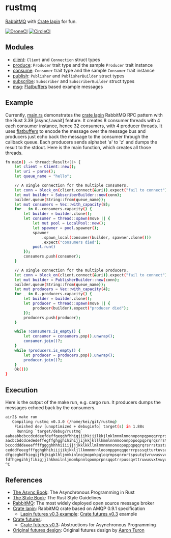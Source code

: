# rustmq

[RabbitMQ] with [Crate lapin] for fun.

[![DroneCI]](https://cloud.drone.io/keithnoguchi/rustmq)
[![CircleCI]](https://circleci.com/gh/keithnoguchi/workflows/rustmq)

[DroneCI]: https://cloud.drone.io/api/badges/keithnoguchi/rustmq/status.svg
[CircleCI]: https://circleci.com/gh/keithnoguchi/rustmq.svg?style=svg

## Modules

- [client]: `Client` and `Connection` struct types
- [produce]: `Producer` trait type and the sample `Producer` trait instance
- [consume]: `Consumer` trait type and the sample `Consumer` trait instance
- [publish]: `Publisher` and `PublisherBuilder` struct types
- [subscribe]: `Subscriber` and `SubscriberBuilder` struct types
- [msg]: [Flatbuffers] based example messages

[client]: src/client.rs
[produce]: src/produce.rs
[consume]: src/consume.rs
[publish]: src/publish.rs
[subscribe]: src/subscribe.rs
[msg]: src/msg.rs
[main.rs]: src/main.rs
[flatbuffers]: https://google.github.io/flatbuffers/

## Example

Currently, [main.rs] demonstrates the [crate lapin] RabbitMQ RPC pattern
with the Rust 3.39 [async/.await] feature.  It creates 8 consumer threads
with 4 each consumer instance, hence 32 consumers, with 4 producer threads.
It uses [flatbuffers] to encode the message over the message bus and
producers just echo back the message to the consumer through the callback
queue.  Each producers sends alphabet 'a' to 'z' and dumps the result
to the stdout.  Here is the main function, which creates all those threads.

```sh
fn main() -> thread::Result<()> {
    let client = Client::new();
    let uri = parse();
    let queue_name = "hello";

    // A single connection for the multiple consumers.
    let conn = block_on(client.connect(&uri)).expect("fail to connect");
    let mut builder = SubscriberBuilder::new(conn);
    builder.queue(String::from(queue_name));
    let mut consumers = Vec::with_capacity(8);
    for _ in 0..consumers.capacity() {
        let builder = builder.clone();
        let consumer = thread::spawn(move || {
            let mut pool = LocalPool::new();
            let spawner = pool.spawner();
            spawner
                .spawn_local(consumer(builder, spawner.clone()))
                .expect("consumers died");
            pool.run()
        });
        consumers.push(consumer);
    }

    // A single connection for the multiple producers.
    let conn = block_on(client.connect(&uri)).expect("fail to connect");
    let mut builder = PublisherBuilder::new(conn);
    builder.queue(String::from(queue_name));
    let mut producers = Vec::with_capacity(4);
    for _ in 0..producers.capacity() {
        let builder = builder.clone();
        let producer = thread::spawn(move || {
            producer(builder).expect("producer died");
        });
        producers.push(producer);
    }

    while !consumers.is_empty() {
        let consumer = consumers.pop().unwrap();
        consumer.join()?;
    }
    while !producers.is_empty() {
        let producer = producers.pop().unwrap();
        producer.join()?;
    }
    Ok(())
}
```

## Execution

Here is the output of the make run, e.g. cargo run.  It producers dumps
the messages echoed back by the consumers.

```sh
air2$ make run
   Compiling rustmq v0.3.0 (/home/kei/git/rustmq)
    Finished dev [unoptimized + debuginfo] target(s) in 1.88s
     Running `target/debug/rustmq`
aabaabbcbccdcddeefdeffgegghfhhigjiihkjjilkkjlmklmnmlnmonoponpqpoqqrrprssqtstruustvvtuwwuvxxvwyywxaxayybb
aacbcbdcdcededeffegffghgghihihijjijkkjklllkmmlnnmmoonnpopoqpqprqrqsrrstssttutuuvuvvwvwwwxxxxyyyyaaababbc
bcccddddeeeeffffgggghhhhiiiijjjjkklkkllmlmmnmnnonoopoppqpqqrqrsrrstsstuttvuuuwvvvxwwwyxxxayyybaaacbbbdcc
cedddfeeegfffgghghhihiijjikjkkljllkmmmnnnlooompppnqqqorrrpsssqtturtuvsuvwtxvwuyxwvayxwbayxcbadycbdaecebf
dfgceghdfhiegijfhjkigklhljmmkinlnojmopnkpqloqrmpsqnrortspsutqtvruwusvvxwtywuxaxvywbyaxcabydbcacdebdfeceg
fdfhgegihhjfikigjjlhkkmilnljmomkpnnlqoomprpnsqqotrrpussqvttruwusvxtvwyuwxvaxywbyaxcabydcbadcebedfecfg
^C
```

## References

- [The Async Book]: The Asynchronous Programming in Rust
- [The Style Book]: The Rust Style Guidelines
- [RabbitMQ]: The most widely deployed open source message broker
- [Crate lapin]: RabbitMQ crate based on AMQP 0.9.1 specification
  - [Lapin futures v0.3 example]: [Crate futures v0.3] example
- [Crate futures]:
  - [Crate futures v0.3]: Abstructions for Asynchronous Programming
- [Original futures design]: Original futures design by [Aaron Turon]

[RabbitMQ]: https://www.rabbitmq.com
[crate lapin]: https://docs.rs/lapin/0.28.2/lapin/
[lapin futures v0.3 example]: https://github.com/sozu-proxy/lapin/blob/master/examples/pubsub_futures.rs
[crate lapin-futures]: https://docs.rs/lapin-futures/0.28.2/lapin_futures/
[the async book]: https://rust-lang.github.io/async-book/
[the style book]: https://doc.rust-lang.org/1.0.0/style/README.html
[crate futures]: http://futures.rs/
[crate futures v0.3]: https://docs.rs/futures/0.3.1/
[original futures design]: https://aturon.github.io/blog/2016/09/07/futures-design/
[Aaron Turon]: https://aturon.github.io/blog/
